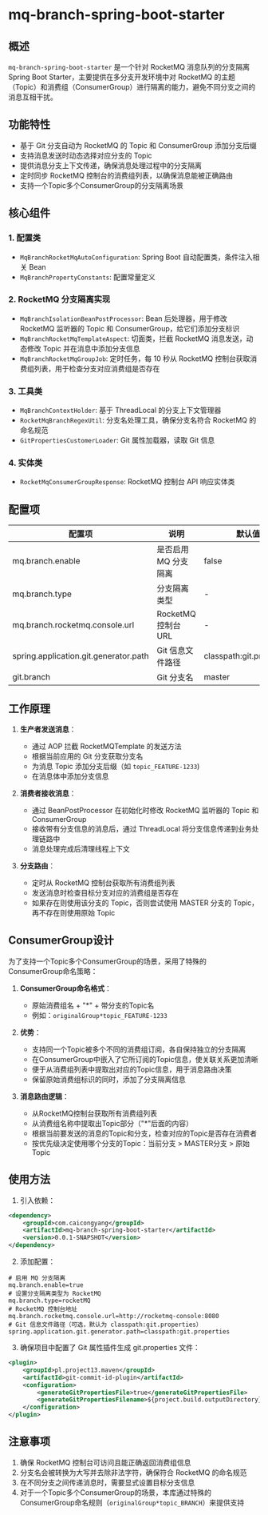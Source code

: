 # mq-branch-spring-boot-starter

## 概述

`mq-branch-spring-boot-starter` 是一个针对 RocketMQ 消息队列的分支隔离 Spring Boot Starter，主要提供在多分支开发环境中对 RocketMQ 的主题（Topic）和消费组（ConsumerGroup）进行隔离的能力，避免不同分支之间的消息互相干扰。

## 功能特性

- 基于 Git 分支自动为 RocketMQ 的 Topic 和 ConsumerGroup 添加分支后缀
- 支持消息发送时动态选择对应分支的 Topic
- 提供消息分支上下文传递，确保消息处理过程中的分支隔离
- 定时同步 RocketMQ 控制台的消费组列表，以确保消息能被正确路由
- 支持一个Topic多个ConsumerGroup的分支隔离场景

## 核心组件

### 1. 配置类

- `MqBranchRocketMqAutoConfiguration`: Spring Boot 自动配置类，条件注入相关 Bean
- `MqBranchPropertyConstants`: 配置常量定义

### 2. RocketMQ 分支隔离实现

- `MqBranchIsolationBeanPostProcessor`: Bean 后处理器，用于修改 RocketMQ 监听器的 Topic 和 ConsumerGroup，给它们添加分支标识
- `MqBranchRocketMqTemplateAspect`: 切面类，拦截 RocketMQ 消息发送，动态修改 Topic 并在消息中添加分支信息
- `MqBranchRocketMqGroupJob`: 定时任务，每 10 秒从 RocketMQ 控制台获取消费组列表，用于检查分支对应消费组是否存在

### 3. 工具类

- `MqBranchContextHolder`: 基于 ThreadLocal 的分支上下文管理器
- `RocketMqBranchRegexUtil`: 分支名处理工具，确保分支名符合 RocketMQ 的命名规范
- `GitPropertiesCustomerLoader`: Git 属性加载器，读取 Git 信息

### 4. 实体类

- `RocketMqConsumerGroupResponse`: RocketMQ 控制台 API 响应实体类

## 配置项

| 配置项 | 说明 | 默认值 |
| ----- | ---- | ------ |
| mq.branch.enable | 是否启用 MQ 分支隔离 | false |
| mq.branch.type | 分支隔离类型 | - |
| mq.branch.rocketmq.console.url | RocketMQ 控制台 URL | - |
| spring.application.git.generator.path | Git 信息文件路径 | classpath:git.properties |
| git.branch | Git 分支名 | master |

## 工作原理

1. **生产者发送消息**：
   - 通过 AOP 拦截 RocketMQTemplate 的发送方法
   - 根据当前应用的 Git 分支获取分支名
   - 为消息 Topic 添加分支后缀（如 `topic_FEATURE-1233`)
   - 在消息体中添加分支信息

2. **消费者接收消息**：
   - 通过 BeanPostProcessor 在初始化时修改 RocketMQ 监听器的 Topic 和 ConsumerGroup
   - 接收带有分支信息的消息后，通过 ThreadLocal 将分支信息传递到业务处理链路中
   - 消息处理完成后清理线程上下文

3. **分支路由**：
   - 定时从 RocketMQ 控制台获取所有消费组列表
   - 发送消息时检查目标分支对应的消费组是否存在
   - 如果存在则使用该分支的 Topic，否则尝试使用 MASTER 分支的 Topic，再不存在则使用原始 Topic

## ConsumerGroup设计

为了支持一个Topic多个ConsumerGroup的场景，采用了特殊的ConsumerGroup命名策略：

1. **ConsumerGroup命名格式**：
   - 原始消费组名 + "*" + 带分支的Topic名
   - 例如：`originalGroup*topic_FEATURE-1233`
   
2. **优势**：
   - 支持同一个Topic被多个不同的消费组订阅，各自保持独立的分支隔离
   - 在ConsumerGroup中嵌入了它所订阅的Topic信息，使关联关系更加清晰
   - 便于从消费组列表中提取出对应的Topic信息，用于消息路由决策
   - 保留原始消费组标识的同时，添加了分支隔离信息

3. **消息路由逻辑**：
   - 从RocketMQ控制台获取所有消费组列表
   - 从消费组名称中提取出Topic部分（"*"后面的内容）
   - 根据当前要发送的消息的Topic和分支，检查对应的Topic是否存在消费者
   - 按优先级决定使用哪个分支的Topic：当前分支 > MASTER分支 > 原始Topic

## 使用方法

1. 引入依赖：

```xml
<dependency>
    <groupId>com.caicongyang</groupId>
    <artifactId>mq-branch-spring-boot-starter</artifactId>
    <version>0.0.1-SNAPSHOT</version>
</dependency>
```

2. 添加配置：

```properties
# 启用 MQ 分支隔离
mq.branch.enable=true
# 设置分支隔离类型为 RocketMQ
mq.branch.type=rocketMQ
# RocketMQ 控制台地址
mq.branch.rocketmq.console.url=http://rocketmq-console:8080
# Git 信息文件路径（可选，默认为 classpath:git.properties）
spring.application.git.generator.path=classpath:git.properties
```

3. 确保项目中配置了 Git 属性插件生成 git.properties 文件：

```xml
<plugin>
    <groupId>pl.project13.maven</groupId>
    <artifactId>git-commit-id-plugin</artifactId>
    <configuration>
        <generateGitPropertiesFile>true</generateGitPropertiesFile>
        <generateGitPropertiesFilename>${project.build.outputDirectory}/git.properties</generateGitPropertiesFilename>
    </configuration>
</plugin>
```

## 注意事项

1. 确保 RocketMQ 控制台可访问且能正确返回消费组信息
2. 分支名会被转换为大写并去除非法字符，确保符合 RocketMQ 的命名规范
3. 在不同分支之间传递消息时，需要显式设置目标分支信息
4. 对于一个Topic多个ConsumerGroup的场景，本库通过特殊的ConsumerGroup命名规则（`originalGroup*topic_BRANCH`）来提供支持 